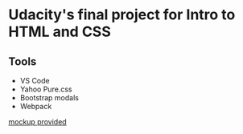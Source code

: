 # Udacity's final project for Intro to HTML and CSS

## Tools
- VS Code
- Yahoo Pure.css
- Bootstrap modals
- Webpack

[mockup provided](https://storage.googleapis.com/supplemental_media/udacityu/3158088581/design-mockup-portfolio.pdf)
